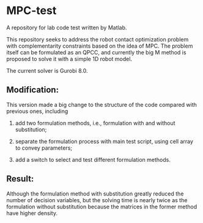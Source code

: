 # MPC-test
A repository for lab code test written by Matlab. 

This repository seeks to address the robot contact optimization problem with complementarity constraints based on the idea of MPC. The problem itself can be formulated as an QPCC, and currently the big M method is proposed to solve it with a simple 1D robot model.

The current solver is Gurobi 8.0.

## Modification:

This version made a big change to the structure of the code compared with previous ones, including

1. add two formulation methods, i.e., formulation with and without substitution;

2. separate the formulation process with main test script, using cell array to convey parameters;

3. add a switch to select and test different formulation methods.

## Result:
Although the formulation method with substitution greatly reduced the number of decision variables, but the solving time is nearly twice as the formulation without substitution because the matrices in the former method have higher density.  
